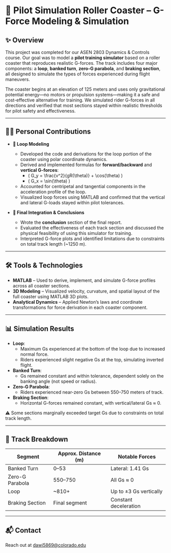 # 🎢 Pilot Simulation Roller Coaster – G-Force Modeling & Simulation

## ✨ Overview
This project was completed for our ASEN 2803 Dynamics & Controls course. Our goal was to model a **pilot training simulator** based on a roller coaster that reproduces realistic G-forces. The track includes four major components: a **loop**, **banked turn**, **zero-G parabola**, and **braking section**, all designed to simulate the types of forces experienced during flight maneuvers.

The coaster begins at an elevation of 125 meters and uses only gravitational potential energy—no motors or propulsion systems—making it a safe and cost-effective alternative for training. We simulated rider G-forces in all directions and verified that most sections stayed within realistic thresholds for pilot safety and effectiveness.

---

## 👨‍💻 Personal Contributions

- **📐 Loop Modeling**
  - Developed the code and derivations for the loop portion of the coaster using polar coordinate dynamics.
  - Derived and implemented formulas for **forward/backward** and **vertical G-forces**:
    - \( G_y = \frac{v^2}{gR(\theta)} + \cos(\theta) \)
    - \( G_x = \sin(\theta) \)
  - Accounted for centripetal and tangential components in the acceleration profile of the loop.
  - Visualized loop forces using MATLAB and confirmed that the vertical and lateral G-loads stayed within pilot tolerances.

- **🧠 Final Integration & Conclusions**
  - Wrote the **conclusion** section of the final report.
  - Evaluated the effectiveness of each track section and discussed the physical feasibility of using this simulator for training.
  - Interpreted G-force plots and identified limitations due to constraints on total track length (~1250 m).

---

## 🛠 Tools & Technologies

- **MATLAB** – Used to derive, implement, and simulate G-force profiles across all coaster sections.
- **3D Modeling** – Visualized velocity, curvature, and spatial layout of the full coaster using MATLAB 3D plots.
- **Analytical Dynamics** – Applied Newton’s laws and coordinate transformations for force derivation in each coaster component.

---

## 📊 Simulation Results

- **Loop**:
  - Maximum Gs experienced at the bottom of the loop due to increased normal force.
  - Riders experienced slight negative Gs at the top, simulating inverted flight.
- **Banked Turn**:
  - Gs remained constant and within tolerance, dependent solely on the banking angle (not speed or radius).
- **Zero-G Parabola**:
  - Riders experienced near-zero Gs between 550–750 meters of track.
- **Braking Section**:
  - Horizontal G-forces remained constant, with vertical/lateral Gs ≈ 0.

⚠️ Some sections marginally exceeded target Gs due to constraints on total track length.

---

## 🧩 Track Breakdown
| Segment         | Approx. Distance (m) | Notable Forces         |
|----------------|----------------------|-------------------------|
| Banked Turn     | 0–53                 | Lateral: 1.41 Gs        |
| Zero-G Parabola | 550–750              | All Gs ≈ 0              |
| Loop            | ~810+                | Up to ±3 Gs vertically  |
| Braking Section | Final segment        | Constant deceleration   |

---

## 📬 Contact
Reach out at dawi5869@colorado.edu
